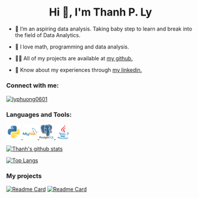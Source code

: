 <h1 align="center">Hi 👋, I'm Thanh P. Ly</h1>

- 🌱 I’m an aspiring data analysis. Taking baby step to learn and break into the field of Data Analytics.

- 🔭 I love math, programming and data analysis. 

- 👨‍💻 All of my projects are available at [my github.](https://github.com/lyphuong601)

- 📄 Know about my experiences through [my linkedin.](https://www.linkedin.com/in/lyphuong0601/)

<h3 align="left">Connect with me:</h3>
<p align="left">
<a href="https://www.linkedin.com/in/lyphuong0601/" target="blank"><img align="center" src="https://raw.githubusercontent.com/rahuldkjain/github-profile-readme-generator/master/src/images/icons/Social/linked-in-alt.svg" alt="lyphuong0601" height="30" width="40" /></a>
</p>

<h3 align="left">Languages and Tools:</h3>
<p align="left"> 
<a href="https://www.python.org" target="_blank" rel="noreferrer"> <img src="https://raw.githubusercontent.com/devicons/devicon/master/icons/python/python-original.svg" alt="python" width="40" height="40"/>
<a href="https://www.mysql.com/" target="_blank" rel="noreferrer"> <img src="https://raw.githubusercontent.com/devicons/devicon/master/icons/mysql/mysql-original-wordmark.svg" alt="mysql" width="40" height="40"/> </a>
<a href="https://www.postgresql.org" target="_blank" rel="noreferrer"> <img src="https://raw.githubusercontent.com/devicons/devicon/master/icons/postgresql/postgresql-original-wordmark.svg" alt="postgresql" width="40" height="40"/> </a> 
<a href="https://www.java.com" target="_blank" rel="noreferrer"> <img src="https://raw.githubusercontent.com/devicons/devicon/master/icons/java/java-original.svg" alt="java" width="40" height="40"/> </a> 

  
[![Thanh's github stats](https://github-readme-stats.vercel.app/api?username=lyphuong601&count_private=true&show_icons=true&theme=radical&hide_rank=false)](https://github.com/anuraghazra/github-readme-stats)


[![Top Langs](https://github-readme-stats.vercel.app/api/top-langs/?username=lyphuong601&layout=compact&hide=scss,css)](https://github.com/anuraghazra/github-readme-stats)


### My projects
[![Readme Card](https://github-readme-stats.vercel.app/api/pin/?username=lyphuong601&repo=data-science
)](https://github.com/lyphuong601/Data-Science) 
[![Readme Card](https://github-readme-stats.vercel.app/api/pin/?username=lyphuong601&repo=job_posts_data_cleaning
)](https://github.com/lyphuong601/job_posts_data_cleaning) 
